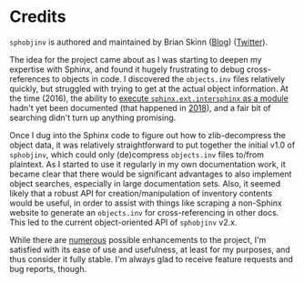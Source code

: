 Credits
=======

`sphobjinv` is authored and maintained by Brian Skinn
([Blog](https://bskinn.github.io)) ([Twitter](https://twitter.com/btskinn)).

The idea for the project came about as I was starting to deepen my expertise
with Sphinx, and found it hugely frustrating to debug cross-references to
objects in code. I discovered the `objects.inv` files relatively quickly, but
struggled with trying to get at the actual object information. At the time
(2016), the ability to
[execute `sphinx.ext.intersphinx` as a module](https://www.sphinx-doc.org/en/master/usage/extensions/intersphinx.html#showing-all-links-of-an-intersphinx-mapping-file)
hadn't yet been documented (that happened in
[2018](https://github.com/sphinx-doc/sphinx/commit/7aaba1758a4622298d15339fddd8556eb221af86)),
and a fair bit of searching didn't turn up anything promising.

Once I dug into the Sphinx code to figure out how to zlib-decompress the object
data, it was relatively straightforward to put together the initial v1.0 of
`sphobjinv`, which could only (de)compress `objects.inv` files to/from
plaintext. As I started to use it regularly in my own documentation work, it
became clear that there would be significant advantages to also implement object
searches, especially in large documentation sets. Also, it seemed likely that a
robust API for creation/manipulation of inventory contents would be useful, in
order to assist with things like scraping a non-Sphinx website to generate an
`objects.inv` for cross-referencing in other docs. This led to the current
object-oriented API of `sphobjinv` v2.x.

While there are [numerous](https://github.com/bskinn/sphobjinv/issues) possible
enhancements to the project, I'm satisfied with its ease of use and usefulness,
at least for my purposes, and thus consider it fully stable. I'm always glad to
receive feature requests and bug reports, though.
